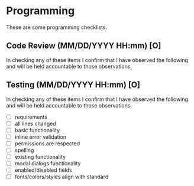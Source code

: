 # Programming
These are some programming checklists. 

## Code Review (MM/DD/YYYY HH:mm) [O]

In checking any of these items I confirm that I have observed the following and will be held accountable to those observations. 

## Testing (MM/DD/YYYY HH:mm) [O]
In checking any of these items I confirm that I have observed the following and will be held accountable to those observations. 
- [ ] requirements
- [ ] all lines changed
- [ ] basic functionality
- [ ] inline error validation 
- [ ] permissions are respected
- [ ] spelling
- [ ] existing functionality
- [ ] modal dialogs functionality
- [ ] enabled/disabled fields
- [ ] fonts/colors/styles align with standard